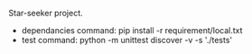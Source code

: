 Star-seeker project.

* dependancies command: pip install -r requirement/local.txt
* test command: python -m unittest discover -v -s './tests'